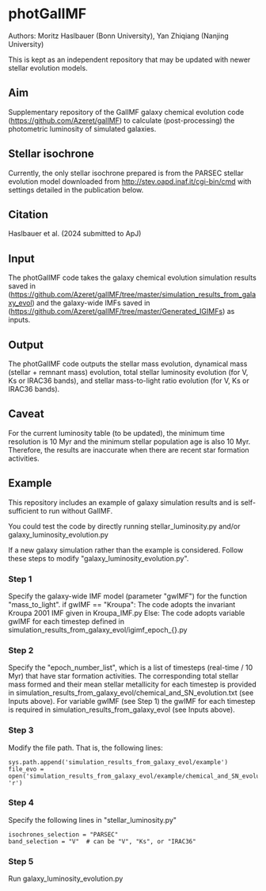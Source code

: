 # photGalIMF

Authors: Moritz Haslbauer (Bonn University), Yan Zhiqiang (Nanjing University)

This is kept as an independent repository that may be updated with newer stellar evolution models.


## Aim

Supplementary repository of the GalIMF galaxy chemical evolution code (https://github.com/Azeret/galIMF) to calculate (post-processing) the photometric luminosity of simulated galaxies.

## Stellar isochrone

Currently, the only stellar isochrone prepared is from the PARSEC stellar evolution model downloaded from http://stev.oapd.inaf.it/cgi-bin/cmd with settings detailed in the publication below.

## Citation

Haslbauer et al. (2024 submitted to ApJ)

## Input

The photGalIMF code takes the galaxy chemical evolution simulation results saved in (https://github.com/Azeret/galIMF/tree/master/simulation_results_from_galaxy_evol) and the galaxy-wide IMFs saved in (https://github.com/Azeret/galIMF/tree/master/Generated_IGIMFs) as inputs.

## Output

The photGalIMF code outputs the stellar mass evolution, dynamical mass (stellar + remnant mass) evolution, total stellar luminosity evolution (for V, Ks or IRAC36 bands), and stellar mass-to-light ratio evolution (for V, Ks or IRAC36 bands).

## Caveat

For the current luminosity table (to be updated), the minimum time resolution is 10 Myr and the minimum stellar population age is also 10 Myr. Therefore, the results are inaccurate when there are recent star formation activities.

## Example

This repository includes an example of galaxy simulation results and is self-sufficient to run without GalIMF.

You could test the code by directly running
stellar_luminosity.py
and/or
galaxy_luminosity_evolution.py

If a new galaxy simulation rather than the example is considered. Follow these steps to modify "galaxy_luminosity_evolution.py".

### Step 1

Specify the galaxy-wide IMF model (parameter "gwIMF") for the function "mass_to_light". 
if gwIMF == "Kroupa": The code adopts the invariant Kroupa 2001 IMF given in Kroupa_IMF.py
Else: The code adopts variable gwIMF for each timestep defined in simulation_results_from_galaxy_evol/igimf_epoch_{}.py

### Step 2

Specify the "epoch_number_list", which is a list of timesteps (real-time / 10 Myr) that have star formation activities. 
The corresponding total stellar mass formed and their mean stellar metallicity for each timestep is provided in simulation_results_from_galaxy_evol/chemical_and_SN_evolution.txt (see Inputs above).
For variable gwIMF (see Step 1) the gwIMF for each timestep is required in simulation_results_from_galaxy_evol (see Inputs above).

### Step 3

Modify the file path. That is, the following lines:
```
sys.path.append('simulation_results_from_galaxy_evol/example')
file_evo = open('simulation_results_from_galaxy_evol/example/chemical_and_SN_evolution.txt', 'r')
```

### Step 4

Specify the following lines in "stellar_luminosity.py"
```
isochrones_selection = "PARSEC"
band_selection = "V"  # can be "V", "Ks", or "IRAC36"
```

### Step 5

Run galaxy_luminosity_evolution.py
